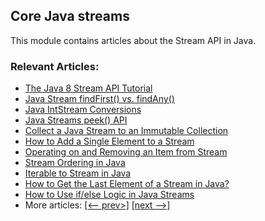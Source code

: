 ## Core Java streams

This module contains articles about the Stream API in Java.

### Relevant Articles:
- [The Java 8 Stream API Tutorial](https://www.baeldung.com/java-8-streams)
- [Java Stream findFirst() vs. findAny()](https://www.baeldung.com/java-stream-findfirst-vs-findany)
- [Java IntStream Conversions](https://www.baeldung.com/java-intstream-convert)
- [Java Streams peek() API](https://www.baeldung.com/java-streams-peek-api)
- [Collect a Java Stream to an Immutable Collection](https://www.baeldung.com/java-stream-immutable-collection)
- [How to Add a Single Element to a Stream](https://www.baeldung.com/java-stream-append-prepend)
- [Operating on and Removing an Item from Stream](https://www.baeldung.com/java-use-remove-item-stream)
- [Stream Ordering in Java](https://www.baeldung.com/java-stream-ordering)
- [Iterable to Stream in Java](https://www.baeldung.com/java-iterable-to-stream)
- [How to Get the Last Element of a Stream in Java?](https://www.baeldung.com/java-stream-last-element)
- [How to Use if/else Logic in Java Streams](https://www.baeldung.com/java-8-streams-if-else-logic)
- More articles: [[<-- prev>]](/../core-java-streams) [[next -->]](/../core-java-streams-3)

